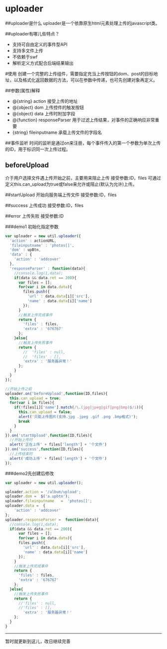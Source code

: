 uploader
========

##uploader是什么
uploader是一个依靠原生html元素处理上传的javascript类。

##uploader有哪儿些特点？

* 支持可自由定义的事件型API
* 支持多文件上传
* 不依赖于swf
* 解析定义方式配合后端结果输出

#使用
创建一个完整的上传组件，需要指定充当上传按钮的dom、post的目标地址，以及格式化返回数据的方法，可以在参数中传递，也可先创建对象再定义。

##参数(属性)解释
* @{string} action 接受上传的地址
* @{object} dom 上传控件的触发按钮
* @{object} data 上传时附加字段
* @{function} responseParser 用于过滤上传结果，对事件的正确响应非常重要
* {string} fileinputname 承载上传文件的字段名

##事件监听
时间的监听是通过on来注册，每个事件传入的第一个参数为单次上传的ID，用于标识同一次上传过程。

## beforeUpload
介于用户选择文件遇上传开始之前，主要用来阻止上传
接受参数:     ID，files
可通过定义this.can_upload为true或false来允许或阻止(默认为允许)上传。

##startUpload
开始向服务端上传文件
接受参数:ID，files

##success
上传成功
接受参数:ID，files

##error
上传失败
接受参数:ID

###demo1 初始化指定参数
```javascript
var uploader = new util.uploader({
  'action' : actionURL,
  'fileinputname' : 'photos[]',
  'dom' : upBtn,
  'data' : {
    'action' : 'addcover'
  }                                  ,
  'responseParser' : function(data){
    //console.log(1,data);
    if(data && data.ret == 200){
      var files = [];
      for(var i in data.data){
        files.push({
          'url' : data.data[i]['src'],
          'name' : data.data[i]['name']
        });
      }
      //触发上传完成事件
      return {
        'files' : files,
        'extra' : '676767'
      };
    }else{
      //触发上传失败事件
      return {
        //  'files' : null,
        //  'files' : [],
        'extra' : '服务器异常！'
      };
    }
  }
});

//开始上传之前
uploader.on('beforeUpload',function(ID,files){
  this.can_upload = true;
  for(var i in files){
    if(!files[i]['name'].match(/\.(jpg|jpeg|gif|png|bmp)$/i)){
      this.can_upload = false;
      alert('只能上传图片(支持.jpg .jpeg .gif .png .bmp格式)');
      break
    }
  }
}).on('startUpload',function(ID,files){
  //开始上传时
  alert('正在上传' + files['length'] + '个文件')
}).on('success',function(ID,files){
  //上传结束时
  alert('成功上传' + files['length'] + '个文件')
});
```

###demo2先创建后修改
```javascript
var uploader = new util.uploader();

uploader.action = '/album/upload';
uploader.dom =  $('a.upbtn');
uploader.fileinputname   =  'photos[]';
uploader.data =  {
    'action' : 'addcover'
};
uploader.responseParser =  function(data){
  //console.log(1,data);
  if(data && data.ret == 200){
      var files = [];
      for(var i in data.data){
      files.push({
        'url' : data.data[i]['src'],
        'name' : data.data[i]['name']
      });
    }
    //触发上传完成事件
    return {
      'files' : files,
      'extra' : '676767'
    };
  }else{
    //触发上传失败事件
    return {
      //'files' : null,
      //'files' : [],
        'extra' : '服务器异常！'
    };
  }
}
```


-----
暂时就更新到这儿，改日继续完善
